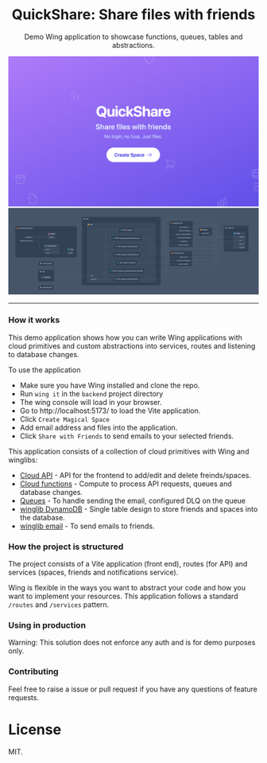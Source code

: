<div align="center">

<h1>QuickShare: Share files with friends</h1>
<p>Demo Wing application to showcase functions, queues, tables and abstractions.</p>


<img alt="header" src="./images/quickshare.png"  />
<img alt="header" src="./images/console.png"  />

</div>

<hr/>

### How it works

This demo application shows how you can write Wing applications with cloud primitives and custom abstractions into services, routes and listening to database changes.

To use the application

- Make sure you have Wing installed and clone the repo.
- Run `wing it` in the `backend` project directory
- The wing console will load in your browser. 
- Go to http://localhost:5173/ to load the Vite application.
- Click `Create Magical Space`
- Add email address and files into the application.
- Click `Share with Friends` to send emails to your selected friends.

This application consists of a collection of cloud primitives with Wing and winglibs:

- [Cloud API](https://www.winglang.io/docs/api/standard-library/cloud/api) - API for the frontend to add/edit and delete freinds/spaces.
- [Cloud functions](https://www.winglang.io/docs/api/standard-library/cloud/function) - Compute to process API requests, queues and database changes.
- [Queues](https://www.winglang.io/docs/api/standard-library/cloud/queue) - To handle sending the email, configured DLQ on the queue
- [winglib DynamoDB](https://www.winglang.io/docs/winglibs/dynamodb) - Single table design to store friends and spaces into the database.
- [winglib email](https://www.winglang.io/docs/winglibs/email) - To send emails to friends.  

### How the project is structured
The project consists of a Vite application (front end), routes (for API) and services (spaces, friends and notifications service).

Wing is flexible in the ways you want to abstract your code and how you want to implement your resources. This application follows a standard `/routes` and `/services` pattern.

### Using in production

Warning: This solution does not enforce any auth and is for demo purposes only.

### Contributing

Feel free to raise a issue or pull request if you have any questions of feature requests.

# License

MIT.
